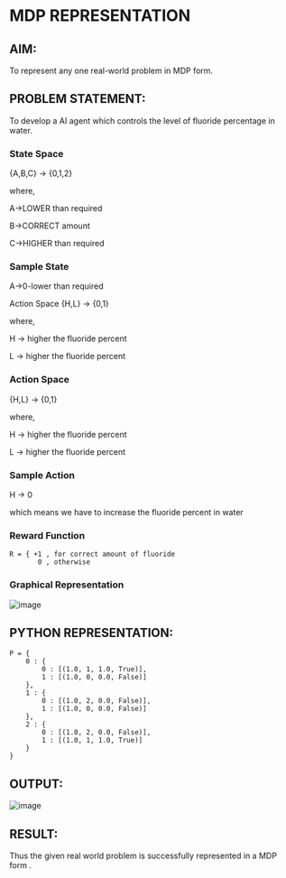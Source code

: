 # MDP REPRESENTATION

## AIM:
To represent any one real-world problem in MDP form.
## PROBLEM STATEMENT:
To develop a AI agent which controls the level of fluoride percentage in water.

### State Space
{A,B,C} -> {0,1,2}

where,

A->LOWER than required

B->CORRECT amount

C->HIGHER than required

### Sample State
A->0-lower than required

Action Space
{H,L} -> {0,1}

where,

H -> higher the fluoride percent

L -> higher the fluoride percent

### Action Space
{H,L} -> {0,1}

where,

H -> higher the fluoride percent

L -> higher the fluoride percent
### Sample Action
H -> 0

which means we have to increase the fluoride percent in water


### Reward Function
```
R = { +1 , for correct amount of fluoride
       0 , otherwise
```
### Graphical Representation
![image](https://github.com/Ramsai1234/mdp-representation/assets/94269989/05fa159a-d069-4b98-b2ab-36f8b3d04b8d)


## PYTHON REPRESENTATION:
```
P = {
    0 : {
        0 : [(1.0, 1, 1.0, True)],
        1 : [(1.0, 0, 0.0, False)]
    },
    1 : {
        0 : [(1.0, 2, 0.0, False)],
        1 : [(1.0, 0, 0.0, False)]
    },
    2 : {
        0 : [(1.0, 2, 0.0, False)],
        1 : [(1.0, 1, 1.0, True)]
    }
}
```

## OUTPUT:
![image](https://github.com/Ramsai1234/mdp-representation/assets/94269989/0970b770-ad94-486c-9ad2-de130d197dca)

## RESULT:
Thus the given real world problem is successfully represented in a MDP form .



